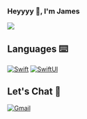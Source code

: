 ### Heyyyy 👋, I'm James
![](https://media.giphy.com/media/QZafWHTjJmwTK/giphy.gif)

## Languages ⌨️
[![Swift](https://img.shields.io/badge/-Fluent-2EC866?logo=swift&logoColor=white&label=Swift&labelColor=FA7343&style=flat)](https://developer.apple.com/swift/)
[![SwiftUI](https://img.shields.io/badge/-Fluent-2EC866?logo=swift&logoColor=white&label=SwiftUI&labelColor=0A66C2&style=flat)](https://developer.apple.com/swiftui/)

## Let's Chat 💬
[![Gmail](https://img.shields.io/badge/-Gmail-EA4335?logo=gmail&logoColor=white&style=flat)](mailto:james.ledesma23@gmail.com)

<!-- ## Things I've Accomplished

![Swift](https://img.shields.io/badge/-Fluent-2EC866?logo=swift&logoColor=white&label=Swift&labelColor=orange)
<a href="https://github.com/anuraghazra/github-readme-stats">
  <img align="center" src="https://github-readme-stats.vercel.app/api?username=jamesle7&count_private=true&show_icons=true&theme=radical&custom_title=Scorecard&hide=stars,prs&include_all_commits=true" />
</a>

<!-- ![Anurag's GitHub stats](https://github-readme-stats.vercel.app/api?username=anuraghazra) -->
